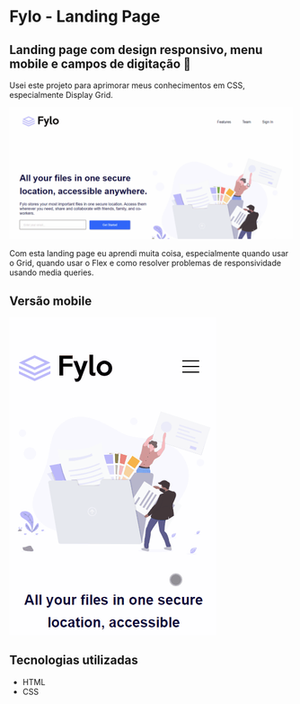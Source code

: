 # Fylo - Landing Page
## Landing page com design responsivo, menu mobile e campos de digitação 🧩

Usei este projeto para aprimorar meus conhecimentos em CSS, especialmente Display Grid.

[<img src="src/img/fylo-readme.gif" alt="Layout desktop do site">](https://kellysondias.github.io/fylo/)

 Com esta landing page eu aprendi muita coisa, especialmente quando usar o Grid, quando usar o Flex e como resolver problemas de responsividade usando media queries.
 
 ## Versão mobile

 [<img src="src/img/fylo-readme-mobile.gif" alt="Layout mobile do site">](https://kellysondias.github.io/fylo/)

 ## Tecnologias utilizadas
 - HTML
 - CSS
